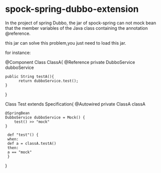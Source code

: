 # spock-spring-dubbo-extension
 
In the project of spring Dubbo, the jar of spock-spring
can not mock  bean that the member variables of the Java class containing the annotation @reference.

this jar can solve this problem,you just need to load this jar.

for instance:

@Component
Class ClassA{
    @Reference
    private DubboService dubboService
    
    public String testA(){
          return dubboService.test();
    }
}

Class Test extends Specification{
    @Autowired
    private ClassA classA
    
    @SpringBean
    DubboService dubboService = Mock() {
        test() >> "mock"
    }
    
     def "test"() {
     when:
     def a = classA.testA()
     then:
     a == "mock"
     }
}
